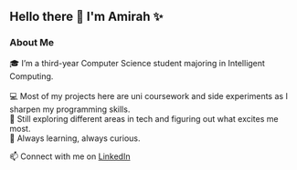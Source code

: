 ## Hello there 👋 I'm Amirah ✨

### About Me  

🎓 I’m a third-year Computer Science student majoring in Intelligent Computing.<br/>  
💻 Most of my projects here are uni coursework and side experiments as I sharpen my programming skills.<br/>
🔎 Still exploring different areas in tech and figuring out what excites me most.<br/> 
🌱 Always learning, always curious.<br/>   

📫 Connect with me on [LinkedIn](https://www.linkedin.com/in/amirah-amiruddin) <br/>

